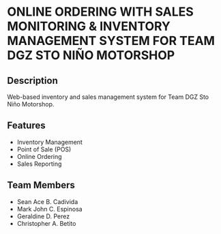 # ONLINE ORDERING WITH SALES MONITORING & INVENTORY MANAGEMENT SYSTEM FOR TEAM DGZ STO NIÑO MOTORSHOP

## Description
Web-based inventory and sales management system for Team DGZ Sto Niño Motorshop.

## Features
- Inventory Management
- Point of Sale (POS)
- Online Ordering
- Sales Reporting
  
## Team Members
- Sean Ace B. Cadivida  
- Mark John C. Espinosa
- Geraldine D. Perez
- Christopher A. Betito
